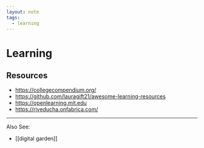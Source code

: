 ```yaml
---
layout: note
tags:
  - learning
---
```


# Learning

## Resources

- https://collegecompendium.org/
- https://github.com/lauragift21/awesome-learning-resources
- https://openlearning.mit.edu
- https://riveducha.onfabrica.com/

---

Also See:

- [[digital garden]]
